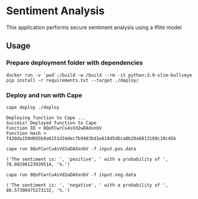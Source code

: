 # Sentiment Analysis

This application performs secure sentiment analysis using a tflite model

## Usage

### Prepare deployment folder with dependencies
```
docker run -v `pwd`:/build -w /build --rm -it python:3.9-slim-bullseye pip install -r requirements.txt --target ./deploy/
```

### Deploy and run with Cape

```
cape deploy ./deploy

Deploying function to Cape ...
Success! Deployed function to Cape
Function ID ➜ 8QoFCwrCu4sVd2wDAXxnbV
Function Hash ➜ f420da150d095b9a6151d34dec7b9483bd1e618d5d6ca0b20a6813189c10c45b
```

```
cape run 8QoFCwrCu4sVd2wDAXxnbV -f input.pos.data

('The sentiment is: ', 'positive', ' with a probability of ', 78.08290123939514, '%.')
```

```
cape run 8QoFCwrCu4sVd2wDAXxnbV -f input.neg.data

('The sentiment is: ', 'negative', ' with a probability of ', 86.57390475273132, '%.')
```